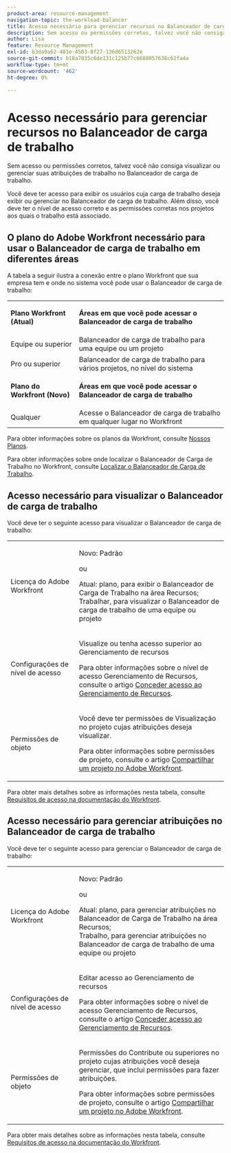 ```yaml
---
product-area: resource-management
navigation-topic: the-workload-balancer
title: Acesso necessário para gerenciar recursos no Balanceador de carga de trabalho
description: Sem acesso ou permissões corretos, talvez você não consiga visualizar ou gerenciar suas atribuições de trabalho no Balanceador de carga de trabalho.
author: Lisa
feature: Resource Management
exl-id: b3da9a62-481e-4503-8f27-136d6513262e
source-git-commit: b18a7835c6de131c125b77c6688057638c62fa4a
workflow-type: tm+mt
source-wordcount: '462'
ht-degree: 0%

---
```


# Acesso necessário para gerenciar recursos no Balanceador de carga de trabalho

Sem acesso ou permissões corretos, talvez você não consiga visualizar ou gerenciar suas atribuições de trabalho no Balanceador de carga de trabalho.

Você deve ter acesso para exibir os usuários cuja carga de trabalho deseja exibir ou gerenciar no Balanceador de carga de trabalho. Além disso, você deve ter o nível de acesso correto e as permissões corretas nos projetos aos quais o trabalho está associado.

## O plano do Adobe Workfront necessário para usar o Balanceador de carga de trabalho em diferentes áreas

A tabela a seguir ilustra a conexão entre o plano Workfront que sua empresa tem e onde no sistema você pode usar o Balanceador de carga de trabalho:

<table style="table-layout:auto"> 
 <col> 
 <col> 
 <tbody> 
  <tr> 
   <td role="rowheader"><p><b>Plano Workfront (Atual)</b></p></td> 
   <td> <p><b>Áreas em que você pode acessar o Balanceador de carga de trabalho</b></p> </td> 
  </tr> 
  <tr> 
   <td role="rowheader">Equipe ou superior </td> 
   <td>Balanceador de carga de trabalho para uma equipe ou um projeto</td> 
  </tr> 
  <tr> 
   <td role="rowheader">Pro ou superior</td> 
   <td>Balanceador de carga de trabalho para vários projetos, no nível do sistema</td> 
  </tr> 
  <tr> 
   <td role="rowheader"><p><b>Plano do Workfront (Novo)</b></p></td> 
   <td> <p><b>Áreas em que você pode acessar o Balanceador de carga de trabalho</b></p> </td> 
  </tr>
  <tr> 
   <td role="rowheader">Qualquer </td> 
   <td>Acesse o Balanceador de carga de trabalho em qualquer lugar no Workfront</td> 
  </tr> 
 </tbody> 
</table>

Para obter informações sobre os planos da Workfront, consulte [Nossos Planos](https://business.adobe.com/products/workfront/pricing.html).

Para obter informações sobre onde localizar o Balanceador de Carga de Trabalho no Workfront, consulte [Localizar o Balanceador de Carga de Trabalho](../../resource-mgmt/workload-balancer/locate-workload-balancer.md).

## Acesso necessário para visualizar o Balanceador de carga de trabalho

Você deve ter o seguinte acesso para visualizar o Balanceador de carga de trabalho:

<table style="table-layout:auto"> 
 <col> 
 <col> 
 <tbody>
  <tr> 
   <td role="rowheader">Licença do Adobe Workfront</td> 
   <td><p>Novo: Padrão</p>
       <p>ou</p>
       <p>Atual: plano, para exibir o Balanceador de Carga de Trabalho na área Recursos;</br>
       Trabalhar, para visualizar o Balanceador de carga de trabalho de uma equipe ou projeto</p></td>
  </tr>  
  <tr> 
   <td role="rowheader">Configurações de nível de acesso</td> 
   <td> <p>Visualize ou tenha acesso superior ao Gerenciamento de recursos</p> <p>Para obter informações sobre o nível de acesso Gerenciamento de Recursos, consulte o artigo <a href="../../administration-and-setup/add-users/configure-and-grant-access/grant-access-resource-management.md" class="MCXref xref">Conceder acesso ao Gerenciamento de Recursos</a>.</p></td> 
  </tr> 
  <tr> 
   <td role="rowheader">Permissões de objeto</td> 
   <td> <p>Você deve ter permissões de Visualização no projeto cujas atribuições deseja visualizar. </p> <p>Para obter informações sobre permissões de projeto, consulte o artigo <a href="../../workfront-basics/grant-and-request-access-to-objects/share-a-project.md" class="MCXref xref">Compartilhar um projeto no Adobe Workfront</a>.</p></td> 
  </tr> 
 </tbody> 
</table>

Para obter mais detalhes sobre as informações nesta tabela, consulte [Requisitos de acesso na documentação do Workfront](/help/quicksilver/administration-and-setup/add-users/access-levels-and-object-permissions/access-level-requirements-in-documentation.md).

## Acesso necessário para gerenciar atribuições no Balanceador de carga de trabalho

Você deve ter o seguinte acesso para gerenciar o Balanceador de carga de trabalho:

<table style="table-layout:auto"> 
 <col> 
 <col> 
 <tbody>
  <tr> 
   <td role="rowheader">Licença do Adobe Workfront</td> 
   <td><p>Novo: Padrão</p>
       <p>ou</p>
       <p>Atual: plano, para gerenciar atribuições no Balanceador de Carga de Trabalho na área Recursos;</br>
       Trabalho, para gerenciar atribuições no Balanceador de carga de trabalho de uma equipe ou projeto</p></td>
  </tr> 
  <tr> 
   <td role="rowheader">Configurações de nível de acesso</td> 
   <td> <p>Editar acesso ao Gerenciamento de recursos</p> 
     <p>Para obter informações sobre o nível de acesso Gerenciamento de Recursos, consulte o artigo <a href="../../administration-and-setup/add-users/configure-and-grant-access/grant-access-resource-management.md" class="MCXref xref">Conceder acesso ao Gerenciamento de Recursos</a>.</p> </td> 
  </tr> 
  <tr> 
   <td role="rowheader">Permissões de objeto</td> 
   <td> <p> Permissões do Contribute ou superiores no projeto cujas atribuições você deseja gerenciar, que inclui permissões para fazer atribuições. </p> <p>Para obter informações sobre permissões de projeto, consulte o artigo <a href="../../workfront-basics/grant-and-request-access-to-objects/share-a-project.md" class="MCXref xref">Compartilhar um projeto no Adobe Workfront</a>.</p></td>
  </tr> 
 </tbody> 
</table>

Para obter mais detalhes sobre as informações nesta tabela, consulte [Requisitos de acesso na documentação do Workfront](/help/quicksilver/administration-and-setup/add-users/access-levels-and-object-permissions/access-level-requirements-in-documentation.md).

<!--these notes were inside the table: for the Edit access to Res Management
<p data-mc-conditions="QuicksilverOrClassic.Draft mode">View or higher access to Financial Data, if you want to view information by cost (NOTE: this is not possible yet!)</p>    
     <p data-mc-conditions="QuicksilverOrClassic.Draft mode">For information about the Financial Data access level, see the article<a href="../../administration-and-setup/add-users/configure-and-grant-access/grant-access-financial.md" class="MCXref xref">Grant access to financial data</a>. (NOTE: this is not possible yet!)</p>
    -->
